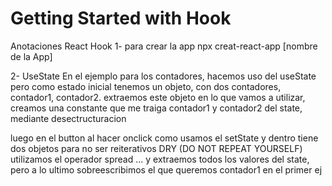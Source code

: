 # Getting Started with Hook 

Anotaciones React Hook 
1- para crear la app npx creat-react-app [nombre de la App]


2- UseState
En el ejemplo para los contadores, hacemos uso del useState
pero como estado inicial tenemos un objeto, con dos contadores,
contador1, contador2. 
extraemos este objeto en lo que vamos a utilizar,
creamos una constante que me traiga contador1 y contador2
del state, mediante desectructuracion

luego en el button al hacer onclick como usamos el setState
y dentro tiene dos objetos para no ser reiterativos DRY
(DO NOT REPEAT YOURSELF) utilizamos el operador spread ...
y extraemos todos los valores del state, pero a lo ultimo sobreescribimos el que queremos contador1 en el primer ej